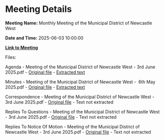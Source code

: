 # Meeting Details

**Meeting Name:** Monthly Meeting of the Municipal District of Newcastle West

**Date and Time:** 2025-06-03 10:00:00

**[Link to Meeting](https://www.limerick.ie/council/whats-on/monthly-meeting-of-the-municipal-district-of-newcastle-west-25)**

Files: 

Agenda - Meeting of the Municipal District of Newcastle West - 3rd June 2025.pdf - [Original file](https://www.limerick.ie/sites/default/files/media/documents/2025-05/agenda-meeting-of-the-municipal-district-of-newcastle-west-3rd-june-2025.pdf) - [Extracted text](./Agenda%20-%20Meeting%20of%20the%20Municipal%20District%20of%20Newcastle%20West%20-%203rd%20June%202025.md)

Minutes - Meeting of the Municipal District of Newcastle West -  6th May 2025.pdf - [Original file](https://www.limerick.ie/sites/default/files/media/documents/2025-05/minutes-meeting-of-the-municipal-district-of-newcastle-west-6th-may-2025.pdf) - [Extracted text](./Minutes%20-%20Meeting%20of%20the%20Municipal%20District%20of%20Newcastle%20West%20-%C2%A0%206th%20May%202025.md)

Correspondence - Meeting of the Municipal District of Newcastle West - 3rd June 2025.pdf - [Original file](https://www.limerick.ie/sites/default/files/media/documents/2025-05/correspondence-meeting-or-the-municipal-district-of-newcastle-west-3rd-june-2025.pdf) - Text not extracted

Replies To Questions - Meeting of the Municipal District of Newcastle West - 3rd June 2025.pdf - [Original file](https://www.limerick.ie/sites/default/files/media/documents/2025-06/replies-to-questions-meeting-of-the-municipal-district-of-newcastle-west-3rd-june-2025.pdf) - Text not extracted

Replies To Notice Of Motion - Meeting of the Municipal District of Newcastle West - 3rd June 2025.pdf - [Original file](https://www.limerick.ie/sites/default/files/media/documents/2025-06/replies-to-notice-of-motion-meeting-of-the-municipal-district-of-newcastle-west-3rd-june-2025.pdf) - Text not extracted

